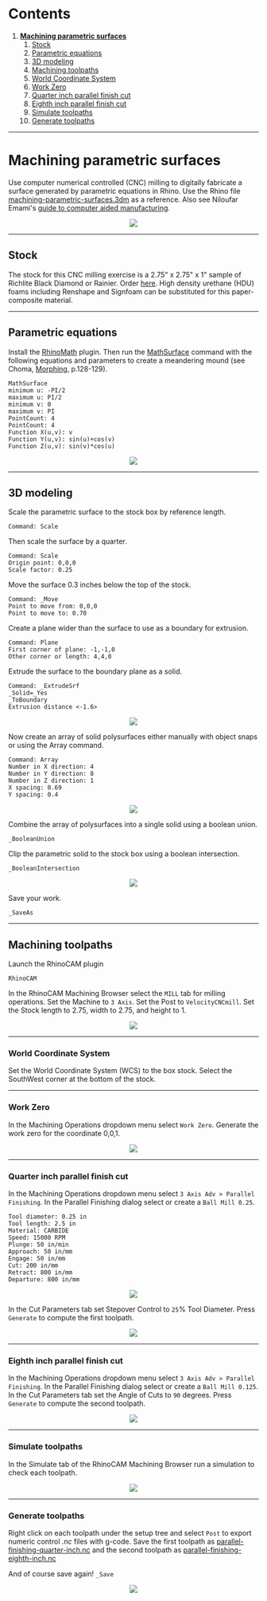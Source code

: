 # Contents
1. [**Machining parametric surfaces**](#machining-parametric-surfaces)
    1. [Stock](#stock)
    2. [Parametric equations](#parametric-equations)
    3. [3D modeling](#3d-modeling)
    4. [Machining toolpaths](#machining-toolpaths)
      1. [World Coordinate System](#world-coordinate-system)
      2. [Work Zero](#work-zero)
      3. [Quarter inch parallel finish cut](#quarter-inch-parallel-finish-cut)
      4. [Eighth inch parallel finish cut](#eighth-inch-parallel-finish-cut)
      5. [Simulate toolpaths](#simulate-toolpaths)
      6. [Generate toolpaths](#generate-toolpaths)

---

# Machining parametric surfaces
Use computer numerical controlled (CNC) milling
to digitally fabricate a surface
generated by parametric equations in Rhino.
Use the Rhino file [machining-parametric-surfaces.3dm](../models/machining-parametric-surfaces.3dm)
as a reference.
Also see Niloufar Emami's
[guide to computer aided manufacturing](https://github.com/niloufaremami/CAD-CAM).

<p align="center"><img src="../images/digital-fabrication/cnc_5.jpg"></p>

---

## Stock
The stock for this CNC milling exercise
is a 2.75" x 2.75" x 1" sample of Richlite Black Diamond or Rainier.
Order [here](https://www.richlite.com/product/richlite-samples/).
High density urethane (HDU) foams including Renshape and Signfoam
can be substituted for this paper-composite material.

---

## Parametric equations
Install
the [RhinoMath](http://www.rhino3.de/_develop/__v3_plugins/math/) plugin.
Then run the
[MathSurface](http://www.rhino3.de/_develop/__v3_plugins/math/commands.shtml)
command with the following equations and parameters
to create a meandering mound (see Choma, [Morphing](http://www.morphingbook.com/), p.128-129).
```
MathSurface
minimum u: -PI/2
maximum u: PI/2
minimum v: 0
maximum v: PI
PointCount: 4
PointCount: 4
Function X(u,v): v
Function Y(u,v): sin(u)+cos(v)
Function Z(u,v): sin(v)*cos(u)
```

<p align="center"><img src="../images/digital-fabrication/math-surface.png"></p>

---

## 3D modeling
Scale the parametric surface to the stock box
by reference length.
```
Command: Scale
```

Then scale the surface by a quarter.
```
Command: Scale
Origin point: 0,0,0
Scale factor: 0.25
```

Move the surface 0.3 inches below the top of the stock.
```
Command: _Move
Point to move from: 0,0,0
Point to move to: 0.70
```

Create a plane wider than the surface to use as a boundary for extrusion.
```
Command: Plane
First corner of plane: -1,-1,0
Other corner or length: 4,4,0
```

Extrude the surface to the boundary plane as a solid.
```
Command: _ExtrudeSrf
_Solid=_Yes
_ToBoundary
Extrusion distance <-1.6>
```

<p align="center"><img src="../images/digital-fabrication/extrude.png"></p>

Now create an array of solid polysurfaces either manually with object snaps
or using the Array command.
```
Command: Array
Number in X direction: 4
Number in Y direction: 8
Number in Z direction: 1
X spacing: 0.69
Y spacing: 0.4
```

<p align="center"><img src="../images/digital-fabrication/array.png"></p>

Combine the array of polysurfaces into a single solid using a boolean union.
```
_BooleanUnion
```


Clip the parametric solid to the stock box using a boolean intersection.
```
_BooleanIntersection
```

<p align="center">
<img src="../images/digital-fabrication/boolean-intersection.png">
</p>

Save your work.
```
_SaveAs
```

---

## Machining toolpaths
Launch the RhinoCAM plugin
```
RhinoCAM
```
In the RhinoCAM Machining Browser
select the `MILL` tab for milling operations.
Set the Machine to `3 Axis`.
Set the Post to `VelocityCNCmill`.
Set the Stock length to 2.75, width to 2.75, and height to 1.

<p align="center">
<img src="../images/digital-fabrication/stock.png">
</p>

---

### World Coordinate System
Set the World Coordinate System (WCS) to the box stock.
Select the SouthWest corner at the bottom of the stock.

---

### Work Zero
In the Machining Operations dropdown menu
select `Work Zero`.
Generate the work zero for the coordinate 0,0,1.

<p align="center">
<img src="../images/digital-fabrication/work-zero.png">
</p>

---

### Quarter inch parallel finish cut
In the Machining Operations dropdown menu
select `3 Axis Adv > Parallel Finishing`.
In the Parallel Finishing dialog
select or create a `Ball Mill 0.25`.
```
Tool diameter: 0.25 in
Tool length: 2.5 in
Material: CARBIDE
Speed: 15000 RPM
Plunge: 50 in/min
Approach: 50 in/mm
Engage: 50 in/mm
Cut: 200 in/mm
Retract: 800 in/mm
Departure: 800 in/mm
```

<p align="center">
<img src="../images/digital-fabrication/quarter-inch-tool.png">
</p>

In the Cut Parameters tab set Stepover Control to
`25`% Tool Diameter.
Press `Generate` to compute the
first toolpath.

<p align="center">
<img src="../images/digital-fabrication/parallel-finishing-1.png">
</p>

---

### Eighth inch parallel finish cut
In the Machining Operations dropdown menu
select `3 Axis Adv > Parallel Finishing`.
In the Parallel Finishing dialog
select or create a `Ball Mill 0.125`.
In the Cut Parameters tab set
the Angle of Cuts to `90` degrees.
Press `Generate` to compute the
second toolpath.

<p align="center">
<img src="../images/digital-fabrication/parallel-finishing-2.png">
</p>

---

### Simulate toolpaths
In the Simulate tab of the RhinoCAM Machining Browser
run a simulation to check each toolpath.

<p align="center">
<img src="../images/digital-fabrication/simulate-2.png">
</p>

---

### Generate toolpaths
Right click on each toolpath under the setup tree
and select `Post` to export numeric control *.nc* files with g-code.
Save the first toolpath as [parallel-finishing-quarter-inch.nc](../models/parallel-finishing-quarter-inch.nc)
and the second toolpath as [parallel-finishing-eighth-inch.nc](../models/parallel-finishing-eighth-inch.nc)

And of course save again!
`_Save`

<p align="center">
<img src="../images/digital-fabrication/cnc_2.jpg">
</p>
